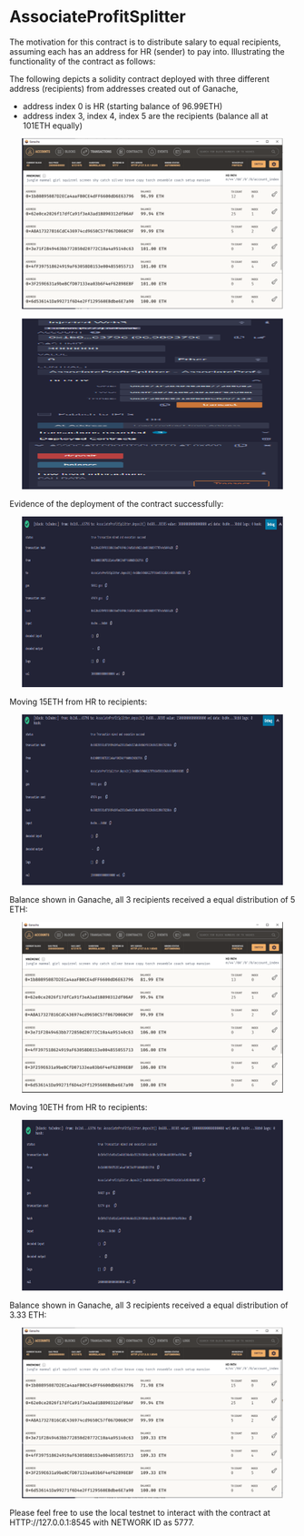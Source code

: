 # AssociateProfitSplitter 

The motivation for this contract is to distribute salary to equal recipients, assuming each has an address for HR (sender) to pay into. Illustrating the functionality of the contract as follows:

The following depicts a solidity contract deployed with three different address (recipients) from addresses created out of Ganache,

- address index 0 is HR (starting balance of 96.99ETH)
- address index 3, index 4, index 5 are the recipients (balance all at 101ETH equally)
<p align="center">
  <img width="460" height="300" src="https://github.com/jayxcao/week20-homework/blob/main/Images/GanacheOutput.PNG">
</p>

<p align="center">
  <img width="460" height="300" src="https://github.com/jayxcao/week20-homework/blob/main/Images/remixDeploy.PNG">
</p>



Evidence of the deployment of the contract successfully:

<p align="center">
  <img width="460" height="300" src="https://github.com/jayxcao/week20-homework/blob/main/Images/remixOutputTxn.PNG">
</p>


Moving 15ETH from HR to recipients:

<p align="center">
  <img width="460" height="300" src="https://github.com/jayxcao/week20-homework/blob/main/Images/remixOutputTxn2.PNG">
</p>

Balance shown in Ganache, all 3 recipients received a equal distribution of 5 ETH:

<p align="center">
  <img width="460" height="300" src="https://github.com/jayxcao/week20-homework/blob/main/Images/GanacheOutputTxn2.PNG">
</p>


Moving 10ETH from HR to recipients:

<p align="center">
  <img width="460" height="300" src="https://github.com/jayxcao/week20-homework/blob/main/Images/remixOutputTxn3.PNG">
</p>


Balance shown in Ganache, all 3 recipients received a equal distribution of 3.33 ETH:

<p align="center">
  <img width="460" height="300" src="https://github.com/jayxcao/week20-homework/blob/main/Images/GanacheOutputTxn3.PNG">
</p>

Please feel free to use the local testnet to interact with the contract at HTTP://127.0.0.1:8545 with NETWORK ID as 5777.
